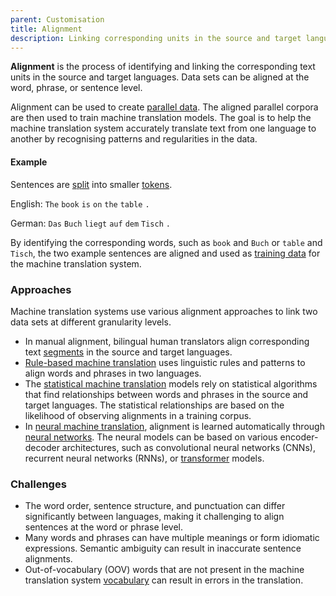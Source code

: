 ```yaml
---
parent: Customisation
title: Alignment
description: Linking corresponding units in the source and target languages
---
```


**Alignment** is the process of identifying and linking the corresponding text units in the source and target languages.
Data sets can be aligned at the word, phrase, or sentence level.

Alignment can be used to create [parallel data](/customisation/parallel-data.md).
The aligned parallel corpora are then used to train machine translation models.
The goal is to help the machine translation system accurately translate text from one language to another by recognising patterns and regularities in the data. 

#### Example

Sentences are [split](/concepts/sentence-splitting.md) into smaller [tokens](/concepts/token.md).

English: `The` `book` `is` `on` `the` `table` `.`

German: `Das` `Buch` `liegt` `auf` `dem` `Tisch` `.`

By identifying the corresponding words, such as `book` and `Buch` or `table` and `Tisch`, the two example sentences are aligned and used as [training data](/customisation/training-data.md) for the machine translation system.

### Approaches

Machine translation systems use various alignment approaches to link two data sets at different granularity levels.

- In manual alignment, bilingual human translators align corresponding text [segments](/concepts/segment.md) in the source and target languages.
- [Rule-based machine translation](/approaches/rule-based-machine-translation.md) uses linguistic rules and patterns to align words and phrases in two languages.
- The [statistical machine translation](/approaches/statistical-machine-translation.md) models rely on statistical algorithms that find relationships between words and phrases in the source and target languages.
The statistical relationships are based on the likelihood of observing alignments in a training corpus.
- In [neural machine translation](/approaches/neural-machine-translation.md), alignment is learned automatically through [neural networks](/approaches/neural-machine-translation#neural-networks.md).
The neural models can be based on various encoder-decoder architectures, such as convolutional neural networks (CNNs), recurrent neural networks (RNNs), or [transformer](/approaches/transformers.md) models.

### Challenges

- The word order, sentence structure, and punctuation can differ significantly between languages, making it challenging to align sentences at the word or phrase level.
- Many words and phrases can have multiple meanings or form idiomatic expressions.
Semantic ambiguity can result in inaccurate sentence alignments. 
- Out-of-vocabulary (OOV) words that are not present in the machine translation system [vocabulary](/concepts/vocabulary.md) can result in errors in the translation.
